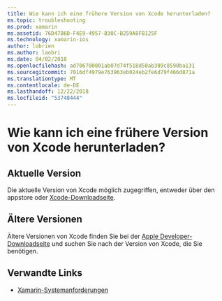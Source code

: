 ```yaml
---
title: Wie kann ich eine frühere Version von Xcode herunterladen?
ms.topic: troubleshooting
ms.prod: xamarin
ms.assetid: 76D47B6D-F4E9-4957-B30C-B259A8FB125F
ms.technology: xamarin-ios
author: lobrien
ms.author: laobri
ms.date: 04/02/2018
ms.openlocfilehash: ad706700001ab07d74f518d50ab389c8590ba131
ms.sourcegitcommit: 7016df4979e763963eb024eb2fe6d79f466d871a
ms.translationtype: MT
ms.contentlocale: de-DE
ms.lasthandoff: 12/22/2018
ms.locfileid: "53748444"
---
```

# <a name="how-can-i-download-a-previous-version-of-xcode"></a>Wie kann ich eine frühere Version von Xcode herunterladen?

## <a name="current-version"></a>Aktuelle Version

Die aktuelle Version von Xcode möglich zugegriffen, entweder über den appstore oder [Xcode-Downloadseite](https://developer.apple.com/xcode/downloads/).

## <a name="older-versions"></a>Ältere Versionen

Ältere Versionen von Xcode finden Sie bei der [Apple Developer-Downloadseite](https://developer.apple.com/downloads/more/) und suchen Sie nach der Version von Xcode, die Sie benötigen.

## <a name="related-links"></a>Verwandte Links
- [Xamarin-Systemanforderungen](~/cross-platform/get-started/requirements.md)
